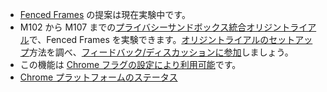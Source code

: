 - [Fenced Frames](https://github.com/shivanigithub/fenced-frame) の提案は現在実験中です。
- M102 から M107 までの[プライバシーサンドボックス統合オリジントライアル](/origintrials/#/view_trial/771241436187197441)で、Fenced Frames を実験できます。[オリジントライアルのセットアップ](/blog/privacy-sandbox-unified-origin-trial/)方法を調べ、[フィードバック/ディスカッションに参加](https://github.com/WICG/fenced-frame/issues)しましょう。
- この機能は [Chrome フラグの設定により利用可能](#try-fenced-frames)です。
- [Chrome プラットフォームのステータス](https://chromestatus.com/feature/5699388062040064)
